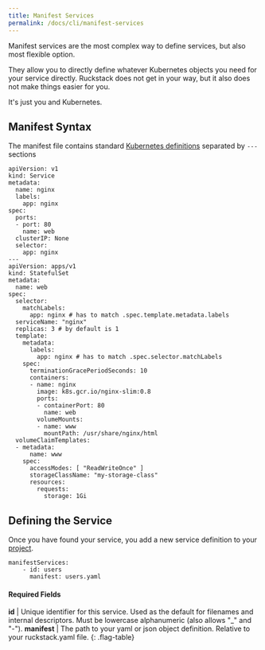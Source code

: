 ```yaml
---
title: Manifest Services
permalink: /docs/cli/manifest-services
---
```


Manifest services are the most complex way to define services, but also most flexible option.

They allow you to directly define whatever Kubernetes objects you need for your service directly. 
Ruckstack does not get in your way, but it also does not make things easier for you. 

It's just you and Kubernetes.

## Manifest Syntax

The manifest file contains standard [Kubernetes definitions](https://kubernetes.io/docs/concepts/) separated by `---` sections

```
apiVersion: v1
kind: Service
metadata:
  name: nginx
  labels:
    app: nginx
spec:
  ports:
  - port: 80
    name: web
  clusterIP: None
  selector:
    app: nginx
---
apiVersion: apps/v1
kind: StatefulSet
metadata:
  name: web
spec:
  selector:
    matchLabels:
      app: nginx # has to match .spec.template.metadata.labels
  serviceName: "nginx"
  replicas: 3 # by default is 1
  template:
    metadata:
      labels:
        app: nginx # has to match .spec.selector.matchLabels
    spec:
      terminationGracePeriodSeconds: 10
      containers:
      - name: nginx
        image: k8s.gcr.io/nginx-slim:0.8
        ports:
        - containerPort: 80
          name: web
        volumeMounts:
        - name: www
          mountPath: /usr/share/nginx/html
  volumeClaimTemplates:
  - metadata:
      name: www
    spec:
      accessModes: [ "ReadWriteOnce" ]
      storageClassName: "my-storage-class"
      resources:
        requests:
          storage: 1Gi
```

## Defining the Service
      
Once you have found your service, you add a new service definition to your [project](project-file).

```
manifestServices:
    - id: users
      manifest: users.yaml
```

#### Required Fields

**id** | Unique identifier for this service. Used as the default for filenames and internal descriptors. Must be lowercase alphanumeric (also allows "_" and "-").
**manifest** | The path to your yaml or json object definition. Relative to your ruckstack.yaml file.
{: .flag-table}
